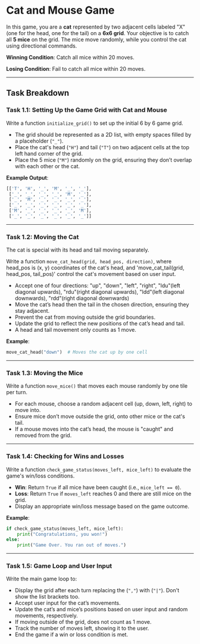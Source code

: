 # Cat and Mouse Game

In this game, you are a **cat** represented by two adjacent cells labeled "X" (one for the head, one for the tail) on a **6x6 grid**. Your objective is to catch all **5 mice** on the grid. The mice move randomly, while you control the cat using directional commands.

**Winning Condition**: Catch all mice within 20 moves.

**Losing Condition**: Fail to catch all mice within 20 moves.

---

## Task Breakdown

### **Task 1.1: Setting Up the Game Grid with Cat and Mouse**

Write a function `initialize_grid()` to set up the initial 6 by 6 game grid.

- The grid should be represented as a 2D list, with empty spaces filled by a placeholder (`"_"`).
- Place the cat's head (`"H"`) and tail (`"T"`) on two adjacent cells at the top left hand corner of the grid.
- Place the 5 mice (`"M"`) randomly on the grid, ensuring they don’t overlap with each other or the cat.

**Example Output**:
```python
[['T', 'H', '_', 'M', '_', '_'],
 ['_', '_', '_', '_', 'M', '_'],
 ['_', 'M', '_', '_', '_', '_'],
 ['_', '_', '_', '_', '_', '_'],
 ['M', '_', '_', '_', '_', 'M'],
 ['_', '_', '_', '_', '_', '_']]

```

---

### **Task 1.2: Moving the Cat**

The cat is special with its head and tail moving separately.

Write a function `move_cat_head(grid, head_pos, direction)`, where head_pos is (x, y) coordinates of the cat's head, and 'move_cat_tail(grid, head_pos, tail_pos)' control the cat's movement based on user input.

- Accept one of four directions: "up", "down", "left", "right", "ldu"(left diagonal upwards), "rdu"(right diagonal upwards), "ldd"(left diagonal downwards), "rdd"(right diagonal downwards)
- Move the cat’s head then the tail in the chosen direction, ensuring they stay adjacent.
- Prevent the cat from moving outside the grid boundaries.
- Update the grid to reflect the new positions of the cat’s head and tail.
- A head and tail movement only counts as 1 move.

**Example**:
```python
move_cat_head("down")  # Moves the cat up by one cell
```

---

### **Task 1.3: Moving the Mice**

Write a function `move_mice()` that moves each mouse randomly by one tile per turn.

- For each mouse, choose a random adjacent cell (up, down, left, right) to move into.
- Ensure mice don’t move outside the grid, onto other mice or the cat's tail.
- If a mouse moves into the cat’s head, the mouse is "caught" and removed from the grid.

---

### **Task 1.4: Checking for Wins and Losses**

Write a function `check_game_status(moves_left, mice_left)` to evaluate the game's win/loss conditions.

- **Win**: Return `True` if all mice have been caught (i.e., `mice_left == 0`).
- **Loss**: Return `True` if `moves_left` reaches 0 and there are still mice on the grid.
- Display an appropriate win/loss message based on the game outcome.

**Example**:
```python
if check_game_status(moves_left, mice_left):
    print("Congratulations, you won!")
else:
    print("Game Over. You ran out of moves.")
```

---

### **Task 1.5: Game Loop and User Input**

Write the main game loop to:
- Display the grid after each turn replacing the (`","`) with (`"|"`). Don't show the list brackets too.
- Accept user input for the cat’s movements.
- Update the cat’s and mice’s positions based on user input and random movements, respectively.
- If moving outside of the grid, does not count as 1 move.
- Track the number of moves left, showing it to the user.
- End the game if a win or loss condition is met.


